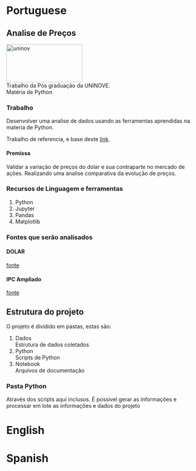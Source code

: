 <h1>Portuguese</h1>

<H2>Analise de Preços</H2>

<img src="https://www.uninove.br/logo-uninove.svg" alt="uninov" width="200" height="100"><br/>Trabalho da Pós graduação da UNINOVE.
<br/>Matéria de Python

<H3>Trabalho</H3>
Desenvolver uma analise de dados usando as ferramentas aprendidas na materia de Python.
<p>Trabalho de referencia, e base deste <a href="https://github.com/storopoli/ciencia-de-dados">link</a>.</p>

<h4>Premissa</h4>
Validar a variação de preços do dolar e sua contraparte no mercado de ações. Realizando uma analise comparativa da evolução de preços.

<h3>Recursos de Linguagem e ferramentas</h3>
<ol>
  <li>Python</li>
  <li>Jupyter</li>
  <li>Pandas</li>
  <li>Matplotlib</li>
</ol>



<h3>Fontes que serão analisados</h3>

<h4>DOLAR</h4>
<a href="https://www.econodados.com.br/tabela.dll/in5?cod_site=TestDrive%20Macrodados%20Online&pg=-1">fonte</a>

<h4>IPC Ampliado</h4>
<a href="https://www.econodados.com.br/tabela.dll/in5?cod_site=TestDrive%20Macrodados%20Online&pg=-1">fonte</a>

<h2>Estrutura do projeto</h2>
<p> O projeto é dividido em pastas, estas são:</p>
<ol>
  <li>Dados</li> Estrutura de dados coletados
  <li>Python</li> Scripts de Python
  <li>Notebook</li> Arquivos de documentação
</ol>

<h3>Pasta Python</h3>
<p>Através dos scripts aqui inclusos. É possivel gerar as informações e processar em lote as informações e dados do projeto</p>


<h1>English</h1>


<h1>Spanish</h1>

